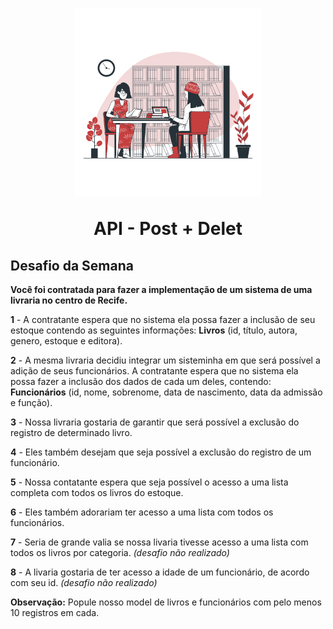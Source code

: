 <h1 align="center">
  <img src="public/images/Library-bro.png" alt="mulher negra usando computador" width="300">
<p align="center">API - Post + Delet<p>

## Desafio da Semana

**Você foi contratada para fazer a implementação de um sistema de uma livraria no centro de Recife.** 

**1** - A contratante espera que no sistema ela possa fazer a inclusão de seu estoque contendo as seguintes informações: **Livros** (id, título, autora, genero, estoque e editora).

**2** - A mesma livraria decidiu integrar um sisteminha em que será possível a adição de seus funcionários. A contratante espera que no sistema ela possa fazer a inclusão dos dados de cada um deles, contendo: **Funcionários** (id, nome, sobrenome, data de nascimento, data da admissão e função).

**3** - Nossa livraria gostaria de garantir que será possível a exclusão do registro de determinado livro.

**4** - Eles também desejam que seja possível a exclusão do registro de um funcionário. 

**5** - Nossa contatante espera que seja possível o acesso a uma lista completa com todos os livros do estoque.

**6** - Eles também adorariam ter acesso a uma lista com todos os funcionários.

**7** - Seria de grande valia se nossa livaria tivesse acesso a uma lista com todos os livros por categoria. _(desafio não realizado)_

**8** - A livaria gostaria de ter acesso a idade de um funcionário, de acordo com seu id. _(desafio não realizado)_

**Observação:** Popule nosso model de livros e funcionários com pelo menos 10 registros em cada.
